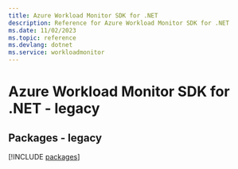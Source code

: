 ```yaml
---
title: Azure Workload Monitor SDK for .NET
description: Reference for Azure Workload Monitor SDK for .NET
ms.date: 11/02/2023
ms.topic: reference
ms.devlang: dotnet
ms.service: workloadmonitor
---
```

# Azure Workload Monitor SDK for .NET - legacy
## Packages - legacy
[!INCLUDE [packages](workload-monitor-index.md)]